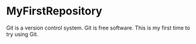 # MyFirstRepository
Git is a version control system.
Git is free software.
This is my first time to try using Git.